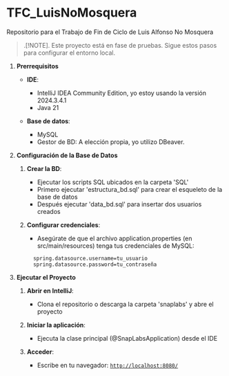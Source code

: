 # TFC_LuisNoMosquera
Repositorio para el Trabajo de Fin de Ciclo de Luis Alfonso No Mosquera
> .[!NOTE].
> Este proyecto está en fase de pruebas. Sigue estos pasos para configurar el entorno local.

1. **Prerrequisitos**
    - **IDE**:
      - IntelliJ IDEA Community Edition, yo estoy usando la versión 2024.3.4.1
      - Java 21

    - **Base de datos**:
      - MySQL
      - Gestor de BD: A elección propia, yo utilizo DBeaver.

2. **Configuración de la Base de Datos**
   1. **Crear la BD**:
      - Ejecutar los scripts SQL ubicados en la carpeta 'SQL'
      - Primero ejecutar 'estructura_bd.sql' para crear el esqueleto de la base de datos
      - Después ejecutar 'data_bd.sql' para insertar dos usuarios creados

   2. **Configurar credenciales**:
      - Asegúrate de que el archivo application.properties (en src/main/resources) tenga tus credenciales de MySQL:
      ```properties
        spring.datasource.username=tu_usuario
        spring.datasource.password=tu_contraseña
      ```

3. **Ejecutar el Proyecto**
   1. **Abrir en IntelliJ**:
      - Clona el repositorio o descarga la carpeta 'snaplabs' y abre el proyecto

   2. **Iniciar la aplicación**:
      - Ejecuta la clase principal (@SnapLabsApplication) desde el IDE
      
   3. **Acceder**:
      - Escribe en tu navegador:
      [`http://localhost:8080/`](http://localhost:8080/)